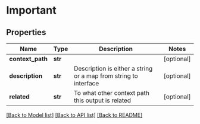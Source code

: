 # Important

## Properties
Name | Type | Description | Notes
------------ | ------------- | ------------- | -------------
**context_path** | **str** |  | [optional] 
**description** | **str** | Description is either a string or a map from string to interface | [optional] 
**related** | **str** | To what other context path this output is related | [optional] 

[[Back to Model list]](../README.md#documentation-for-models) [[Back to API list]](../README.md#documentation-for-api-endpoints) [[Back to README]](../README.md)



